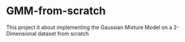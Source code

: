# GMM-from-scratch
This project it about implementing the Gaussian Mixture Model on a 2-Dimensional dataset from scratch
